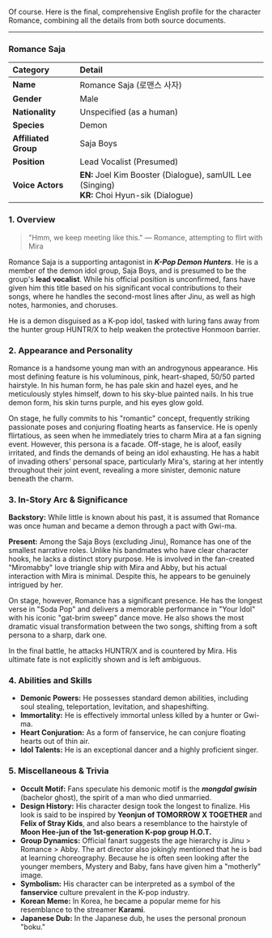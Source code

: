 Of course. Here is the final, comprehensive English profile for the character Romance, combining all the details from both source documents.

---

### **Romance Saja**

| Category             | Detail                                                                                          |
| :------------------- | :---------------------------------------------------------------------------------------------- |
| **Name**             | Romance Saja (로맨스 사자)                                                                      |
| **Gender**           | Male                                                                                            |
| **Nationality**      | Unspecified (as a human)                                                                        |
| **Species**          | Demon                                                                                           |
| **Affiliated Group** | Saja Boys                                                                                       |
| **Position**         | Lead Vocalist (Presumed)                                                                        |
| **Voice Actors**     | **EN:** Joel Kim Booster (Dialogue), samUIL Lee (Singing) <br> **KR:** Choi Hyun-sik (Dialogue) |

### **1. Overview**

> "Hmm, we keep meeting like this."
> — Romance, attempting to flirt with Mira

Romance Saja is a supporting antagonist in **_K-Pop Demon Hunters_**. He is a member of the demon idol group, Saja Boys, and is presumed to be the group's **lead vocalist**. While his official position is unconfirmed, fans have given him this title based on his significant vocal contributions to their songs, where he handles the second-most lines after Jinu, as well as high notes, harmonies, and choruses.

He is a demon disguised as a K-pop idol, tasked with luring fans away from the hunter group HUNTR/X to help weaken the protective Honmoon barrier.

### **2. Appearance and Personality**

Romance is a handsome young man with an androgynous appearance. His most defining feature is his voluminous, pink, heart-shaped, 50/50 parted hairstyle. In his human form, he has pale skin and hazel eyes, and he meticulously styles himself, down to his sky-blue painted nails. In his true demon form, his skin turns purple, and his eyes glow gold.

On stage, he fully commits to his "romantic" concept, frequently striking passionate poses and conjuring floating hearts as fanservice. He is openly flirtatious, as seen when he immediately tries to charm Mira at a fan signing event. However, this persona is a facade. Off-stage, he is aloof, easily irritated, and finds the demands of being an idol exhausting. He has a habit of invading others' personal space, particularly Mira's, staring at her intently throughout their joint event, revealing a more sinister, demonic nature beneath the charm.

### **3. In-Story Arc & Significance**

**Backstory:** While little is known about his past, it is assumed that Romance was once human and became a demon through a pact with Gwi-ma.

**Present:** Among the Saja Boys (excluding Jinu), Romance has one of the smallest narrative roles. Unlike his bandmates who have clear character hooks, he lacks a distinct story purpose. He is involved in the fan-created "Miromabby" love triangle ship with Mira and Abby, but his actual interaction with Mira is minimal. Despite this, he appears to be genuinely intrigued by her.

On stage, however, Romance has a significant presence. He has the longest verse in "Soda Pop" and delivers a memorable performance in "Your Idol" with his iconic "gat-brim sweep" dance move. He also shows the most dramatic visual transformation between the two songs, shifting from a soft persona to a sharp, dark one.

In the final battle, he attacks HUNTR/X and is countered by Mira. His ultimate fate is not explicitly shown and is left ambiguous.

### **4. Abilities and Skills**

- **Demonic Powers:** He possesses standard demon abilities, including soul stealing, teleportation, levitation, and shapeshifting.
- **Immortality:** He is effectively immortal unless killed by a hunter or Gwi-ma.
- **Heart Conjuration:** As a form of fanservice, he can conjure floating hearts out of thin air.
- **Idol Talents:** He is an exceptional dancer and a highly proficient singer.

### **5. Miscellaneous & Trivia**

- **Occult Motif:** Fans speculate his demonic motif is the **_mongdal gwisin_** (bachelor ghost), the spirit of a man who died unmarried.
- **Design History:** His character design took the longest to finalize. His look is said to be inspired by **Yeonjun of TOMORROW X TOGETHER** and **Felix of Stray Kids**, and also bears a resemblance to the hairstyle of **Moon Hee-jun of the 1st-generation K-pop group H.O.T.**
- **Group Dynamics:** Official fanart suggests the age hierarchy is Jinu > Romance > Abby. The art director also jokingly mentioned that he is bad at learning choreography. Because he is often seen looking after the younger members, Mystery and Baby, fans have given him a "motherly" image.
- **Symbolism:** His character can be interpreted as a symbol of the **fanservice** culture prevalent in the K-pop industry.
- **Korean Meme:** In Korea, he became a popular meme for his resemblance to the streamer **Karami**.
- **Japanese Dub:** In the Japanese dub, he uses the personal pronoun "boku."
